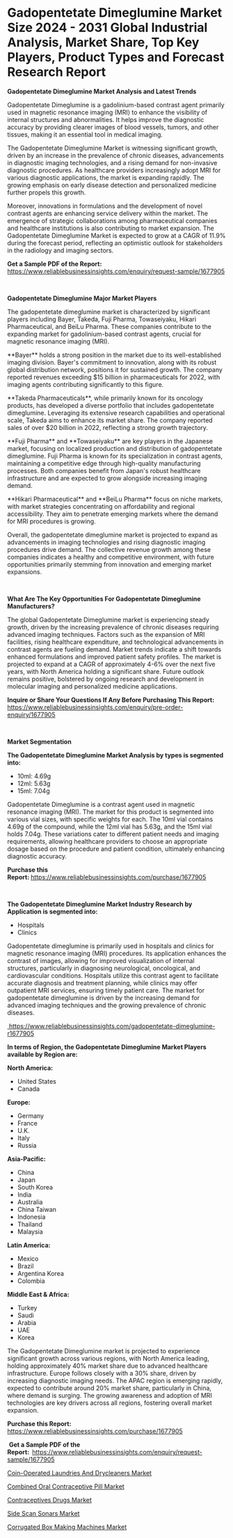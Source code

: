 <p><h1>Gadopentetate Dimeglumine Market Size 2024 - 2031 Global Industrial Analysis, Market Share, Top Key Players, Product Types and Forecast Research Report</h1></p><p><strong>Gadopentetate Dimeglumine Market Analysis and Latest Trends</strong></p>
<p><p>Gadopentetate Dimeglumine is a gadolinium-based contrast agent primarily used in magnetic resonance imaging (MRI) to enhance the visibility of internal structures and abnormalities. It helps improve the diagnostic accuracy by providing clearer images of blood vessels, tumors, and other tissues, making it an essential tool in medical imaging.</p><p>The Gadopentetate Dimeglumine Market is witnessing significant growth, driven by an increase in the prevalence of chronic diseases, advancements in diagnostic imaging technologies, and a rising demand for non-invasive diagnostic procedures. As healthcare providers increasingly adopt MRI for various diagnostic applications, the market is expanding rapidly. The growing emphasis on early disease detection and personalized medicine further propels this growth.</p><p>Moreover, innovations in formulations and the development of novel contrast agents are enhancing service delivery within the market. The emergence of strategic collaborations among pharmaceutical companies and healthcare institutions is also contributing to market expansion. The Gadopentetate Dimeglumine Market is expected to grow at a CAGR of 11.9% during the forecast period, reflecting an optimistic outlook for stakeholders in the radiology and imaging sectors.</p></p>
<p><strong>Get a Sample PDF of the Report:&nbsp;</strong> <a href="https://www.reliablebusinessinsights.com/enquiry/request-sample/1677905?utm_campaign=57&utm_medium=2&utm_source=Github&utm_content=ia&utm_term=14102024&utm_id=gadopentetate-dimeglumine">https://www.reliablebusinessinsights.com/enquiry/request-sample/1677905</a></p>
<p>&nbsp;</p>
<p><strong>Gadopentetate Dimeglumine Major Market Players</strong></p>
<p><p>The gadopentetate dimeglumine market is characterized by significant players including Bayer, Takeda, Fuji Pharma, Towaseiyaku, Hikari Pharmaceutical, and BeiLu Pharma. These companies contribute to the expanding market for gadolinium-based contrast agents, crucial for magnetic resonance imaging (MRI).</p><p>**Bayer** holds a strong position in the market due to its well-established imaging division. Bayer's commitment to innovation, along with its robust global distribution network, positions it for sustained growth. The company reported revenues exceeding $15 billion in pharmaceuticals for 2022, with imaging agents contributing significantly to this figure.</p><p>**Takeda Pharmaceuticals**, while primarily known for its oncology products, has developed a diverse portfolio that includes gadopentetate dimeglumine. Leveraging its extensive research capabilities and operational scale, Takeda aims to enhance its market share. The company reported sales of over $20 billion in 2022, reflecting a strong growth trajectory.</p><p>**Fuji Pharma** and **Towaseiyaku** are key players in the Japanese market, focusing on localized production and distribution of gadopentetate dimeglumine. Fuji Pharma is known for its specialization in contrast agents, maintaining a competitive edge through high-quality manufacturing processes. Both companies benefit from Japan's robust healthcare infrastructure and are expected to grow alongside increasing imaging demand.</p><p>**Hikari Pharmaceutical** and **BeiLu Pharma** focus on niche markets, with market strategies concentrating on affordability and regional accessibility. They aim to penetrate emerging markets where the demand for MRI procedures is growing.</p><p>Overall, the gadopentetate dimeglumine market is projected to expand as advancements in imaging technologies and rising diagnostic imaging procedures drive demand. The collective revenue growth among these companies indicates a healthy and competitive environment, with future opportunities primarily stemming from innovation and emerging market expansions.</p></p>
<p>&nbsp;</p>
<p><strong>What Are The Key Opportunities For Gadopentetate Dimeglumine Manufacturers?</strong></p>
<p><p>The global Gadopentetate Dimeglumine market is experiencing steady growth, driven by the increasing prevalence of chronic diseases requiring advanced imaging techniques. Factors such as the expansion of MRI facilities, rising healthcare expenditure, and technological advancements in contrast agents are fueling demand. Market trends indicate a shift towards enhanced formulations and improved patient safety profiles. The market is projected to expand at a CAGR of approximately 4-6% over the next five years, with North America holding a significant share. Future outlook remains positive, bolstered by ongoing research and development in molecular imaging and personalized medicine applications.</p></p>
<p><strong>Inquire or Share Your Questions If Any Before Purchasing This Report:</strong> <a href="https://www.reliablebusinessinsights.com/enquiry/pre-order-enquiry/1677905?utm_campaign=57&utm_medium=2&utm_source=Github&utm_content=ia&utm_term=14102024&utm_id=gadopentetate-dimeglumine">https://www.reliablebusinessinsights.com/enquiry/pre-order-enquiry/1677905</a></p>
<p>&nbsp;</p>
<p><strong>Market Segmentation</strong></p>
<p><strong>The Gadopentetate Dimeglumine Market Analysis by types is segmented into:</strong></p>
<p><ul><li>10ml: 4.69g</li><li>12ml: 5.63g</li><li>15ml: 7.04g</li></ul></p>
<p><p>Gadopentetate Dimeglumine is a contrast agent used in magnetic resonance imaging (MRI). The market for this product is segmented into various vial sizes, with specific weights for each. The 10ml vial contains 4.69g of the compound, while the 12ml vial has 5.63g, and the 15ml vial holds 7.04g. These variations cater to different patient needs and imaging requirements, allowing healthcare providers to choose an appropriate dosage based on the procedure and patient condition, ultimately enhancing diagnostic accuracy.</p></p>
<p><strong>Purchase this Report:&nbsp;</strong><a href="https://www.reliablebusinessinsights.com/purchase/1677905?utm_campaign=57&utm_medium=2&utm_source=Github&utm_content=ia&utm_term=14102024&utm_id=gadopentetate-dimeglumine">https://www.reliablebusinessinsights.com/purchase/1677905</a></p>
<p>&nbsp;</p>
<p><strong>The Gadopentetate Dimeglumine Market Industry Research by Application is segmented into:</strong></p>
<p><ul><li>Hospitals</li><li>Clinics</li></ul></p>
<p><p>Gadopentetate dimeglumine is primarily used in hospitals and clinics for magnetic resonance imaging (MRI) procedures. Its application enhances the contrast of images, allowing for improved visualization of internal structures, particularly in diagnosing neurological, oncological, and cardiovascular conditions. Hospitals utilize this contrast agent to facilitate accurate diagnosis and treatment planning, while clinics may offer outpatient MRI services, ensuring timely patient care. The market for gadopentetate dimeglumine is driven by the increasing demand for advanced imaging techniques and the growing prevalence of chronic diseases.</p></p>
<p><a href="https://www.reliablebusinessinsights.com/gadopentetate-dimeglumine-r1677905?utm_campaign=57&utm_medium=2&utm_source=Github&utm_content=ia&utm_term=14102024&utm_id=gadopentetate-dimeglumine">&nbsp;https://www.reliablebusinessinsights.com/gadopentetate-dimeglumine-r1677905</a></p>
<p><strong>In terms of Region, the Gadopentetate Dimeglumine Market Players available by Region are:</strong></p>
<p>
    <p> <strong> North America: </strong>
        <ul>
            <li>United States</li>
            <li>Canada</li>
        </ul>
        </p> 
    <p> <strong> Europe: </strong>
        <ul>
            <li>Germany</li>
            <li>France</li>
            <li>U.K.</li>
            <li>Italy</li>
            <li>Russia</li>
        </ul>
        </p> 
    <p> <strong> Asia-Pacific: </strong>
        <ul>
            <li>China</li>
            <li>Japan</li>
            <li>South Korea</li>
            <li>India</li>
            <li>Australia</li>
            <li>China Taiwan</li>
            <li>Indonesia</li>
            <li>Thailand</li>
            <li>Malaysia</li>
        </ul>
        </p> 
    <p> <strong> Latin America: </strong>
        <ul>
            <li>Mexico</li>
            <li>Brazil</li>
            <li>Argentina Korea</li>
            <li>Colombia</li>
        </ul>
        </p> 
    <p> <strong> Middle East & Africa: </strong>
        <ul>
            <li>Turkey</li>
            <li>Saudi</li>
            <li>Arabia</li>
            <li>UAE</li>
            <li>Korea</li>
        </ul>
    </p>
    </p>
<p><p>The Gadopentetate Dimeglumine market is projected to experience significant growth across various regions, with North America leading, holding approximately 40% market share due to advanced healthcare infrastructure. Europe follows closely with a 30% share, driven by increasing diagnostic imaging needs. The APAC region is emerging rapidly, expected to contribute around 20% market share, particularly in China, where demand is surging. The growing awareness and adoption of MRI technologies are key drivers across all regions, fostering overall market expansion.</p></p>
<p><strong>Purchase this Report: </strong><a href="https://www.reliablebusinessinsights.com/purchase/1677905?utm_campaign=57&utm_medium=2&utm_source=Github&utm_content=ia&utm_term=14102024&utm_id=gadopentetate-dimeglumine">https://www.reliablebusinessinsights.com/purchase/1677905</a></p>
<p>&nbsp;<strong>Get a Sample PDF of the Report:&nbsp;&nbsp;</strong><a href="https://www.reliablebusinessinsights.com/enquiry/request-sample/1677905?utm_campaign=57&utm_medium=2&utm_source=Github&utm_content=ia&utm_term=14102024&utm_id=gadopentetate-dimeglumine">https://www.reliablebusinessinsights.com/enquiry/request-sample/1677905</a></p>
<p><strong></strong></p>
<p><p><a href="https://www.linkedin.com/pulse/insights-coin-operated-laundries-drycleaners-market-size-which-egnrf?trk=public_post_embed_feed-article-content&utm_campaign=57&utm_medium=2&utm_source=Github&utm_content=ia&utm_term=14102024&utm_id=gadopentetate-dimeglumine">Coin-Operated Laundries And Drycleaners Market</a></p><p><a href="https://github.com/sumonsky0m/Market-Research-Report-List-1/blob/main/combined-oral-contraceptive-pill-market.md?utm_campaign=57&utm_medium=2&utm_source=Github&utm_content=ia&utm_term=14102024&utm_id=gadopentetate-dimeglumine">Combined Oral Contraceptive Pill Market</a></p><p><a href="https://github.com/AnnDiaz698/Market-Research-Report-List-1/blob/main/contraceptives-drugs-market.md?utm_campaign=57&utm_medium=2&utm_source=Github&utm_content=ia&utm_term=14102024&utm_id=gadopentetate-dimeglumine">Contraceptives Drugs Market</a></p><p><a href="https://www.linkedin.com/pulse/side-scan-sonars-market-research-report-2024-2031-growizr-htntf?trk=public_post_embed_feed-article-content&utm_campaign=57&utm_medium=2&utm_source=Github&utm_content=ia&utm_term=14102024&utm_id=gadopentetate-dimeglumine">Side Scan Sonars Market</a></p><p><a href="https://www.linkedin.com/pulse/corrugated-box-making-machines-market-global-regional-analysis-hsfof?trk=public_post_embed_feed-article-content&utm_campaign=57&utm_medium=2&utm_source=Github&utm_content=ia&utm_term=14102024&utm_id=gadopentetate-dimeglumine">Corrugated Box Making Machines Market</a></p></p>